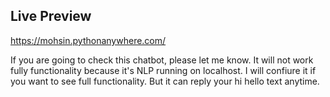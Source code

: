 ## Live Preview
https://mohsin.pythonanywhere.com/ </br>

If you are going to check this chatbot, please let me know. It will not work fully functionality because it's NLP running on localhost. I will confiure it if you want to see full functionality. But it can reply your hi hello text anytime.
